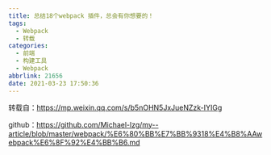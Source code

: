 ```yaml
---
title: 总结18个webpack 插件，总会有你想要的！
tags:
  - Webpack
  - 转载
categories:
  - 前端
  - 构建工具
  - Webpack
abbrlink: 21656
date: 2021-03-23 17:50:36
---
```


转载自：https://mp.weixin.qq.com/s/b5nOHN5JxJueNZzk-IYIGg

github：https://github.com/Michael-lzg/my--article/blob/master/webpack/%E6%80%BB%E7%BB%9318%E4%B8%AAwebpack%E6%8F%92%E4%BB%B6.md

